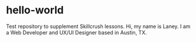 # hello-world
Test repository to supplement Skillcrush lessons. 
Hi, my name is Laney. I am a Web Developer and UX/UI Designer based in Austin, TX.
